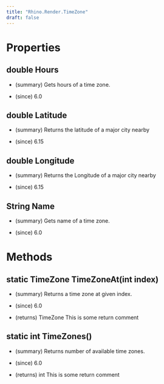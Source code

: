 ```yaml
---
title: "Rhino.Render.TimeZone"
draft: false
---
```


# Properties
## double Hours
- (summary) 
         Gets hours of a time zone.
         
- (since) 6.0
## double Latitude
- (summary) 
         Returns the latitude of a major city nearby
         
- (since) 6.15
## double Longitude
- (summary) 
         Returns the Longitude of a major city nearby
         
- (since) 6.15
## String Name
- (summary) 
         Gets name of a time zone.
         
- (since) 6.0
# Methods
## static TimeZone TimeZoneAt(int index)
- (summary) 
         Returns a time zone at given index.
         
- (since) 6.0
- (returns) TimeZone This is some return comment
## static int TimeZones()
- (summary) 
         Returns number of available time zones.
         
- (since) 6.0
- (returns) int This is some return comment
